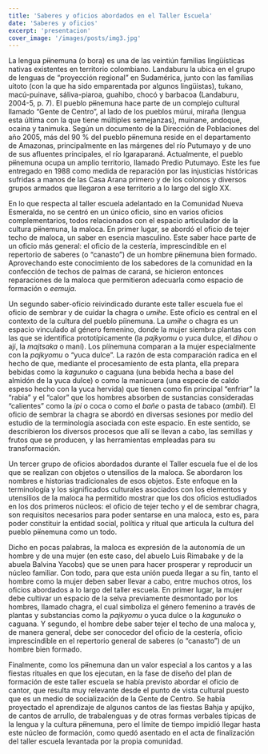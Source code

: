 ```yaml
---
title: 'Saberes y oficios abordados en el Taller Escuela'
date: 'Saberes y oficios'
excerpt: 'presentacion'
cover_image: '/images/posts/img3.jpg'
---
```

La lengua p~~íí~~nemuna (o bora) es una de las veintiún familias lingüísticas nativas existentes en territorio colombiano. Landaburu la ubica en el grupo de lenguas de “proyección regional” en Sudamérica, junto con las familias uitoto (con la que ha sido emparentada por algunos lingüistas), tukano, macú-puinave, sáliva-piaroa, guahibo, chocó y barbacoa (Landaburu, 2004-5, p. 7). El pueblo p~~íí~~nemuna hace parte de un complejo cultural llamado “Gente de Centro”, al lado de los pueblos múrui, miraña (lengua esta última con la que tiene múltiples semejanzas), muinane, andoque, ocaina y tanimuka. Según un documento de la Dirección de Poblaciones del año 2005, más del 90 % del pueblo p~~íí~~nemuna reside en el departamento de Amazonas, principalmente en las márgenes del río Putumayo y de uno de sus afluentes principales, el río Igaraparaná. Actualmente, el pueblo p~~íí~~nemuna ocupa un amplio territorio, llamado Predio Putumayo. Este les fue entregado en 1988 como medida de reparación por las injusticias históricas sufridas a manos de las Casa Arana primero y de los colonos y diversos grupos armados que llegaron a ese territorio a lo largo del siglo XX.  

En lo que respecta al taller escuela adelantado en la Comunidad Nueva Esmeralda, no se centró en un único oficio, sino en varios oficios complementarios, todos relacionados con el espacio articulador de la cultura p~~íí~~nemuna, la maloca. En primer lugar, se abordó el oficio de tejer techo de maloca, un saber en esencia masculino. Este saber hace parte de un oficio más general: el oficio de la cestería, imprescindible en el repertorio de saberes (o “canasto”) de un hombre p~~íí~~nemuna bien formado. Aprovechando este conocimiento de los sabedores de la comunidad en la confección de techos de palmas de caraná, se hicieron entonces reparaciones de la maloca que permitieron adecuarla como espacio de formación o *eemuja*. 

Un segundo saber-oficio reivindicado durante este taller escuela fue el oficio de sembrar y de cuidar la chagra o *um~~i~~he*. Este oficio es central en el contexto de la cultura del pueblo píínemuna. La *um~~i~~he* o chagra es un espacio vinculado al género femenino, donde la mujer siembra plantas con las que se identifica prototípicamente (la *pajkyomu* o yuca dulce, el *dihou* o ají, la *majtsaka* o maní). Los píínemuna comparan a la mujer especialmente con la *pajkyomu* o “yuca dulce”. La razón de esta comparación radica en el hecho de que, mediante el procesamiento de esta planta, ella prepara bebidas como la *kagunuko* o caguana (una bebida hecha a base del almidón de la yuca dulce) o como la manicuera (una especie de caldo espeso hecho con la yuca hervida) que tienen como fin principal “enfriar” la “rabia” y el “calor” que los hombres absorben de sustancias consideradas “calientes” como la *ipi* o coca o como el *bañe* o pasta de tabaco (*ambil*). El oficio de sembrar la chagra se abordó en diversas sesiones por medio del estudio de la terminología asociada con este espacio. En este sentido, se describieron los diversos procesos que allí se llevan a cabo, las semillas y frutos que se producen, y las herramientas empleadas para su transformación.    

Un tercer grupo de oficios abordados durante el Taller escuela fue el de los que se realizan con objetos o utensilios de la maloca. Se abordaron los nombres e historias tradicionales de esos objetos. Este enfoque en la terminología y los significados culturales asociados con los elementos y utensilios de la maloca ha permitido mostrar que los dos oficios estudiados en los dos primeros núcleos: el oficio de tejer techo y el de sembrar chagra, son requisitos necesarios para poder sentarse en una maloca, esto es, para poder constituir la entidad social, política y ritual que articula la cultura del pueblo p~~íí~~nemuna como un todo. 

Dicho en pocas palabras,  la maloca es expresión de la autonomía de un hombre y de una mujer (en este caso, del abuelo Luis Rimabake y de la abuela Balvina Yacobs) que se unen para hacer prosperar y reproducir un núcleo familiar. Con todo, para que esta unión pueda llegar a su fin, tanto el hombre como la mujer deben saber llevar a cabo, entre muchos otros, los oficios abordados a lo largo del taller escuela. En primer lugar, la mujer debe cultivar un espacio de la selva previamente desmontado por los hombres, llamado chagra, el cual simboliza el género femenino a través de plantas y substancias como la *pajkyomu* o yuca dulce o la *kagunuko* o caguana. Y segundo, el hombre debe saber tejer el techo de una maloca y, de manera general, debe ser conocedor del oficio de la cestería, oficio imprescindible en el repertorio general de saberes (o “canasto”) de un hombre bien formado.      

Finalmente, como los p~~íí~~nemuna dan un valor especial a los cantos y a las fiestas rituales en que los ejecutan, en la fase de diseño del plan de formación de este taller escuela se había previsto abordar el oficio de cantor, que resulta muy relevante desde el punto de vista cultural puesto que es un medio de socialización de la Gente de Centro. Se había proyectado el aprendizaje de algunos cantos de las fiestas Bahja y apújko, de cantos de arrullo, de trabalenguas y de otras formas verbales típicas de la lengua y la cultura p~~íí~~nemuna, pero el límite de tiempo impidió llegar hasta este núcleo de formación, como quedó asentado en el acta de finalización del taller escuela levantada por la propia comunidad. 


